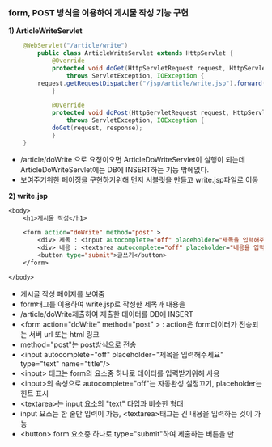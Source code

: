 ### form, POST 방식을 이용하여 게시물 작성 기능 구현

**1\) ArticleWriteServlet**

```java
    @WebServlet("/article/write")
        public class ArticleWriteServlet extends HttpServlet {
            @Override
            protected void doGet(HttpServletRequest request, HttpServletResponse response)
                throws ServletException, IOException {
        request.getRequestDispatcher("/jsp/article/write.jsp").forward(request, response);
            }

            @Override
            protected void doPost(HttpServletRequest request, HttpServletResponse response)
                throws ServletException, IOException {
            doGet(request, response);
            }
    }
```
- /article/doWrite 으로 요청이오면 ArticleDoWriteServlet이 실행이 되는데 ArticleDoWriteServlet에는 DB에 INSERT하는 기능 밖에없다.
- 보여주기위한 페이징을 구현하기위해 먼저 서블릿을 만들고 write.jsp파일로 이동

**2\) write.jsp**

```jsp
<body>
	<h1>게시물 작성</h1>

    <form action="doWrite" method="post" >
		<div> 제목 : <input autocomplete="off" placeholder="제목을 입력해주세요" type="text" 	name="title"/></div>
		<div> 내용 : <textarea autocomplete="off" placeholder="내용을 입력해주세요" type="text" name="body"></textarea></div>
		<button type="submit">글쓰기</button>
	</form>

</body>
```

- 게시글 작성 페이지를 보여줌 
- form태그를 이용하여  write.jsp로 작성한 제목과 내용을 
- /article/doWrite제출하여 제출한 데이터를 DB에 INSERT
- \<form action="doWrite" method="post" >  : action은 form데이터가 전송되는 서버 url 또는 html 링크
- method="post"는  post방식으로 전송
- \<input autocomplete="off" placeholder="제목을 입력해주세요" type="text" name="title"/>
- \<input> 태그는 form의 요소중 하나로 데이터를 입력받기위해 사용
- \<input>의 속성으로 autocomplete="off"는 자동완성 설정끄기, placeholder는 힌트 표시
- \<textarea>는  input 요소의 "text" 타입과 비슷한 형태
- input 요소는 한 줄만 입력이 가능,  \<textarea>태그는 긴 내용을 입력하는 것이 가능
- \<button> form 요소중 하나로 type="submit"하여 제출하는 버튼을 만